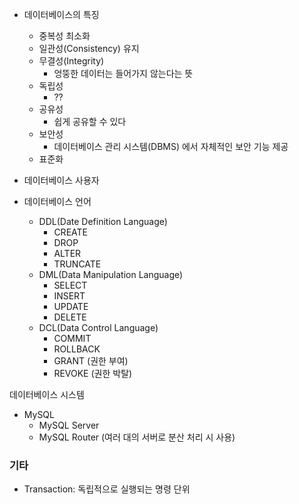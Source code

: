 - 데이터베이스의 특징
  - 중복성 최소화
  - 일관성(Consistency) 유지
  - 무결성(Integrity)
    - 엉뚱한 데이터는 들어가지 않는다는 뜻
  - 독립성
    - ??
  - 공유성
    - 쉽게 공유할 수 있다
  - 보안성
    - 데이터베이스 관리 시스템(DBMS) 에서 자체적인 보안 기능 제공
  - 표준화

- 데이터베이스 사용자
- 데이터베이스 언어
  - DDL(Date Definition Language)
    - CREATE
    - DROP
    - ALTER
    - TRUNCATE
  - DML(Data Manipulation Language)
    - SELECT
    - INSERT
    - UPDATE
    - DELETE
  - DCL(Data Control Language)
    - COMMIT
    - ROLLBACK
    - GRANT (권한 부여)
    - REVOKE (권한 박탈)

데이터베이스 시스템
- MySQL
  - MySQL Server
  - MySQL Router (여러 대의 서버로 분산 처리 시 사용)


### 기타
- Transaction: 독립적으로 실행되는 명령 단위